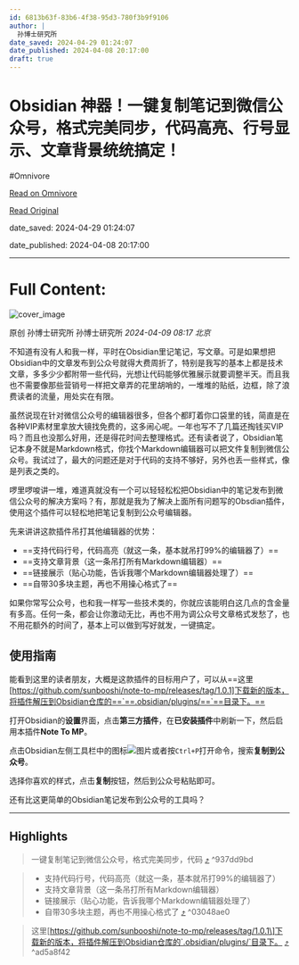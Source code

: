 ```yaml
---
id: 6813b63f-83b6-4f38-95d3-780f3b9f9106
author: |
  孙博士研究所
date_saved: 2024-04-29 01:24:07
date_published: 2024-04-08 20:17:00
draft: true
---
```


# Obsidian 神器！一键复制笔记到微信公众号，格式完美同步，代码高亮、行号显示、文章背景统统搞定！
#Omnivore

[Read on Omnivore](https://omnivore.app/me/obsidian-18f284f75fb)

[Read Original](https://mp.weixin.qq.com/s/NZZYL1l6Mj2KpshuVNfbsg)

date_saved: 2024-04-29 01:24:07

date_published: 2024-04-08 20:17:00

--- 

# Full Content: 

![cover_image](https://proxy-prod.omnivore-image-cache.app/0x0,shW8pMJdkMrIvN4zFy5xx2rWVWNHsdgymT3M1T2wmOiY/https://mmbiz.qpic.cn/sz_mmbiz_jpg/VMPMOeDgBMMkcG7BNGYNsxh18qH2zsXyyTZ8AhVTokSKFaIdqOpt4eCZcDtAOpgrWoUgoWeoeVxexUbLhsmBHQ/0?wx_fmt=jpeg) 

原创 孙博士研究所  孙博士研究所 _2024-04-09 08:17_ _北京_ 

不知道有没有人和我一样，平时在Obsidian里记笔记，写文章。可是如果想把Obsidian中的文章发布到公众号就得大费周折了，特别是我写的基本上都是技术文章，多多少少都附带一些代码，光想让代码能够优雅展示就要调整半天。而且我也不需要像那些营销号一样把文章弄的花里胡哨的，一堆堆的贴纸，边框，除了浪费读者的流量，用处实在有限。

虽然说现在针对微信公众号的编辑器很多，但各个都盯着你口袋里的钱，简直是在各种VIP素材里拿放大镜找免费的，这多闹心呢。一年也写不了几篇还掏钱买VIP吗？而且也没那么好用，还是得花时间去整理格式。还有读者说了，Obsidian笔记本身不就是Markdown格式，你找个Markdown编辑器可以把文件复制到微信公众号。我试过了，最大的问题还是对于代码的支持不够好，另外也丢一些样式，像是列表之类的。

啰里啰唆讲一堆，难道真就没有一个可以轻轻松松把Obsidian中的笔记发布到微信公众号的解决方案吗？有，那就是我为了解决上面所有问题写的Obsdian插件，使用这个插件可以轻松地把笔记复制到公众号编辑器。

先来讲讲这款插件吊打其他编辑器的优势：

* ==支持代码行号，代码高亮（就这一条，基本就吊打99%的编辑器了）==
* ==支持文章背景（这一条吊打所有Markdown编辑器）==
* ==链接展示（贴心功能，告诉我哪个Markdown编辑器处理了）==
* ==自带30多块主题，再也不用操心格式了==

如果你常写公众号，也和我一样写一些技术类的，你就应该能明白这几点的含金量有多高。任何一条，都会让你激动无比，再也不用为调公众号文章格式发愁了，也不用花额外的时间了，基本上可以做到写好就发，一键搞定。

## 使用指南

能看到这里的读者朋友，大概是这款插件的目标用户了，可以从==这里[https://github.com/sunbooshi/note-to-mp/releases/tag/1.0.1]下载新的版本，将插件解压到Obsidian仓库的==`==.obsidian/plugins/==`==目录下。==

打开Obsidian的**设置**界面，点击**第三方插件**，在**已安装插件**中刷新一下，然后启用本插件**Note To MP**。

点击Obsidian左侧工具栏中的图标![图片](https://proxy-prod.omnivore-image-cache.app/0x0,sk0VB1IjFAPKL1U7LV-KGjiRDnwUT0Ao5CcAvs_EXkTk/https://mmbiz.qpic.cn/sz_mmbiz_png/VMPMOeDgBMMkcG7BNGYNsxh18qH2zsXyyNqibu8U4Wcuib6qxhmSymt9CuMTyia2Wy1boG4WYYet9mjh4ziaXfrylA/640?wx_fmt=png&from=appmsg)或者按`Ctrl+P`打开命令，搜索**复制到公众号**。

选择你喜欢的样式，点击**复制**按钮，然后到公众号粘贴即可。

还有比这更简单的Obsidian笔记发布到公众号的工具吗？

---

## Highlights

> 一键复制笔记到微信公众号，格式完美同步，代码 [⤴️](https://omnivore.app/me/obsidian-18f284f75fb#937dd9bd-b79a-40c4-ae8f-6ef9928e6b34)  ^937dd9bd

> * 支持代码行号，代码高亮（就这一条，基本就吊打99%的编辑器了）
> * 支持文章背景（这一条吊打所有Markdown编辑器）
> * 链接展示（贴心功能，告诉我哪个Markdown编辑器处理了）
> * 自带30多块主题，再也不用操心格式了 [⤴️](https://omnivore.app/me/obsidian-18f284f75fb#03048ae0-509f-46ae-a8e9-b1ca789d09fb)  ^03048ae0

> 这里\[https://github.com/sunbooshi/note-to-mp/releases/tag/1.0.1\]下载新的版本，将插件解压到Obsidian仓库的`.obsidian/plugins/`目录下。 [⤴️](https://omnivore.app/me/obsidian-18f284f75fb#ad5a8f42-4d80-4e1f-bbdd-4eae7ef08239)  ^ad5a8f42

